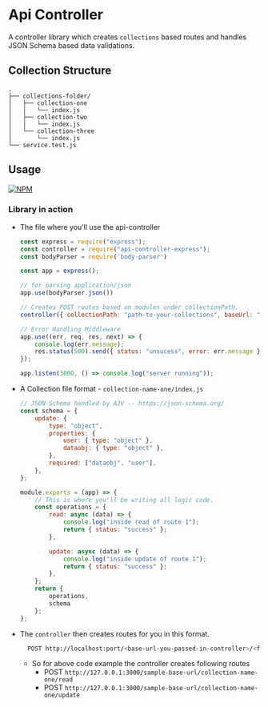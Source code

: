 # Api Controller
A controller library which creates `collections` based routes and handles JSON Schema based data validations.

## Collection Structure

```ascii
.
├── collections-folder/
│   ├── collection-one
│   │   └── index.js
│   ├── collection-two
│   │   └── index.js
│   └── collection-three
│       └── index.js
└── service.test.js
```

## Usage
[![NPM](https://nodei.co/npm/api-controller-express.png)](https://nodei.co/npm/api-controller-express/)


### Library in action
- The file where you'll use the api-controller
    ```js
    const express = require("express");
    const controller = require("api-controller-express");
    const bodyParser = require('body-parser')

    const app = express();

    // for parsing application/json
    app.use(bodyParser.json()) 

    // Creates POST routes based on modules under collectionPath.
    controller({ collectionPath: "path-to-your-collections", baseUrl: "/sample-base-url", app });

    // Error Handling Middleware
    app.use((err, req, res, next) => {
        console.log(err.message);
        res.status(500).send({ status: "unsucess", error: err.message });
    });

    app.listen(3000, () => console.log("server running"));
    ```
- A Collection file format - `collection-name-one/index.js` 
    ```js
    // JSON Schema handled by AJV -- https://json-schema.org/
    const schema = {
        update: {
            type: "object",
            properties: {
                user: { type: "object" },
                dataobj: { type: "object" },
            },
            required: ["dataobj", "user"],
        },
    };

    module.exports = (app) => {
        // This is where you'll be writing all logic code.
        const operations = {
            read: async (data) => {
                console.log("inside read of route 1");
                return { status: "success" };
            },

            update: async (data) => {
                console.log("inside update of route 1");
                return { status: "success" };
            },
        };
        return {
            operations,
            schema
        };
    };
    ```
- The `controller` then creates routes for you in this format.
  ```sh
    POST http://localhost:port/<base-url-you-passed-in-controller>/<foldername-under-collectionPath>/<operation>
  ```
  - So for above code example the controller creates following routes
    - POST `http://127.0.0.1:3000/sample-base-url/collection-name-one/read`
    - POST `http://127.0.0.1:3000/sample-base-url/collection-name-one/update`